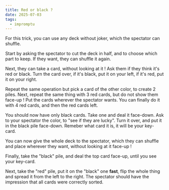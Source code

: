 ```yaml
---
title: Red or black ?
date: 2025-07-03
tags:
  - impromptu
---
```


For this trick, you can use any deck without joker, which the spectator can
shuffle.

Start by asking the spectator to cut the deck in half, and to choose which part
to keep. If they want, they can shuffle it again.

Next, they can take a card, without looking at it ! Ask them if they think it's
red or black. Turn the card over, if it's black, put it on your left, if it's
red, put it on your right.

Repeat the same operation but pick a card of the other color, to create 2 piles.
Next, repeat the same thing with 3 red cards, but do not show them face-up ! Put
the cards wherever the spectator wants. You can finally do it with 4 red cards,
and then the red cards left.

You should now have only black cards. Take one and deal it face-down. Ask to
your spectator the color, to "see if they are lucky". Turn it over, and put it
in the black pile face-down. Remeber what card it is, it will be your key-card.

You can now give the whole deck to the spectator, which they can shuffle and
place wherever they want, without looking at it face-up !

Finally, take the "black" pile, and deal the top card face-up, until you see
your key-card.

Next, take the "red" pile, put it on the "black" one **fast**, flip the whole
thing and spread it from the left to the right. The spectator should have the
impression that all cards were correctly sorted.
